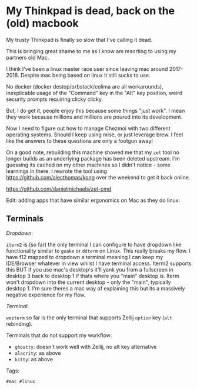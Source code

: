 # My Thinkpad is dead, back on the (old) macbook

My trusty Thinkpad is finally so slow that I've calling it dead.

This is bringing great shame to me as I know am resorting to using my partners old Mac.

I think I've been a linux master race user since leaving mac around 2017-2018. Despite mac
being based on linux it still sucks to use. 

No docker (docker destop/orbstack/colima are all workarounds), inexplicable usage of the "Command" key in the "Alt" key position, weird security prompts requiring clicky clicky.

But, I do get it, people enjoy this because some things "just work". I mean they work because millions and millions are poured into its development.

Now I need to figure out how to manage Chezmoi with two different operating systems. Should I keep using mise, or just leverage brew. I feel like the answers to these questions are only a footgun away!

On a good note, rebuilding this machine showed me that my `zet` tool no longer builds as an underlying package has been deleted upstream. I'm guessing its cached on my other machines so I didn't notice - some learnings in there. I rewrote the tool using <https://github.com/alecthomas/kong> over the weekend to get it back online.

<https://github.com/danielmichaels/zet-cmd>

Edit: adding apps that have similar ergonomics on Mac as they do linux:

## Terminals 

*Dropdown*:

`iterm2` is (so far) the only terminal I can configure to have dropdown like functionality similar to `guake` or `ddterm` on Linux. This really 
breaks my flow. I have f12 mapped to dropdown a terminal meaning I can keep my IDE/Browser whatever in view whilst I have terminal access. Iterm2 supports this 
BUT if you use mac's desktop's it'll yank you from a fullscreen in desktop 3 back to desktop 1 if thats where you "main" desktop is. Iterm won't dropdown into 
the current desktop - only the "main", typically desktop 1. I'm sure theres a mac way of explaining this but its a massively negative experience for my flow.

*Terminal*:

`wezterm` so far is the only terminal that supports Zellij `option` key (`alt` rebinding). 

Terminals that do not support my workflow:

- `ghostty`: doesn't work well with Zellij, no alt key alternative
- `alacrity`: as above
- `kitty`: as above 

Tags:

    #mac #linux
